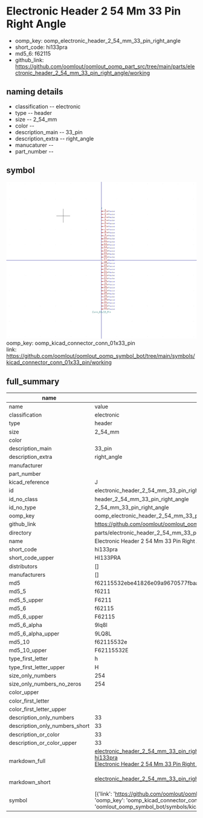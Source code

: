 # Electronic Header 2 54 Mm 33 Pin Right Angle

  
* oomp_key: oomp_electronic_header_2_54_mm_33_pin_right_angle 
* short_code: hi133pra
* md5_6: f62115  
* github_link: https://github.com/oomlout/oomlout_oomp_part_src/tree/main/parts/electronic_header_2_54_mm_33_pin_right_angle/working  
## naming details
* classification -- electronic
* type -- header
* size -- 2_54_mm
* color -- 
* description_main -- 33_pin
* description_extra -- right_angle
* manucaturer -- 
* part_number -- 



## symbol

![](symbol/0/working/working_600.png)  
oomp_key: oomp_kicad_connector_conn_01x33_pin  
link: https://github.com/oomlout/oomlout_oomp_symbol_bot/tree/main/symbols/kicad_connector_conn_01x33_pin/working  


## full_summary
| name | value | 
| --- | --- | 
| name | value | 
| classification | electronic | 
| type | header | 
| size | 2_54_mm | 
| color |  | 
| description_main | 33_pin | 
| description_extra | right_angle | 
| manufacturer |  | 
| part_number |  | 
| kicad_reference | J | 
| id | electronic_header_2_54_mm_33_pin_right_angle | 
| id_no_class | header_2_54_mm_33_pin_right_angle | 
| id_no_type | 2_54_mm_33_pin_right_angle | 
| oomp_key | oomp_electronic_header_2_54_mm_33_pin_right_angle | 
| github_link | https://github.com/oomlout/oomlout_oomp_part_src/tree/main/parts/electronic_header_2_54_mm_33_pin_right_angle/working | 
| directory | parts/electronic_header_2_54_mm_33_pin_right_angle | 
| name | Electronic Header 2 54 Mm 33 Pin Right Angle | 
| short_code | hi133pra | 
| short_code_upper | HI133PRA | 
| distributors | [] | 
| manufacturers | [] | 
| md5 | f62115532ebe41826e09a9670577fbaa | 
| md5_5 | f6211 | 
| md5_5_upper | F6211 | 
| md5_6 | f62115 | 
| md5_6_upper | F62115 | 
| md5_6_alpha | 9lq8l | 
| md5_6_alpha_upper | 9LQ8L | 
| md5_10 | f62115532e | 
| md5_10_upper | F62115532E | 
| type_first_letter | h | 
| type_first_letter_upper | H | 
| size_only_numbers | 254 | 
| size_only_numbers_no_zeros | 254 | 
| color_upper |  | 
| color_first_letter |  | 
| color_first_letter_upper |  | 
| description_only_numbers | 33 | 
| description_only_numbers_short | 33 | 
| description_or_color | 33 | 
| description_or_color_upper | 33 | 
| markdown_full | [electronic_header_2_54_mm_33_pin_right_angle](https://github.com/oomlout/oomlout_oomp_part_src/tree/main/parts/electronic_header_2_54_mm_33_pin_right_angle/working)<br>[hi133pra](https://github.com/oomlout/oomlout_oomp_part_src/tree/main/parts/electronic_header_2_54_mm_33_pin_right_angle/working)<br>[Electronic Header 2 54 Mm 33 Pin Right Angle](https://github.com/oomlout/oomlout_oomp_part_src/tree/main/parts/electronic_header_2_54_mm_33_pin_right_angle/working)<br><br> | 
| markdown_short | [electronic_header_2_54_mm_33_pin_right_angle](https://github.com/oomlout/oomlout_oomp_part_src/tree/main/parts/electronic_header_2_54_mm_33_pin_right_angle/working)<br><br> | 
| symbol | [{'link': 'https://github.com/oomlout/oomlout_oomp_symbol_bot/tree/main/symbols/kicad_connector_conn_01x33_pin', 'oomp_key': 'oomp_kicad_connector_conn_01x33_pin', 'directory': 'oomlout_oomp_symbol_bot/symbols/kicad_connector_conn_01x33_pin//working/working.kicad_sym'}] | 
